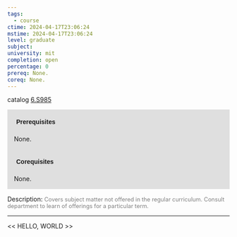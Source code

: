 ```yaml
---
tags:
  - course
ctime: 2024-04-17T23:06:24
mstime: 2024-04-17T23:06:24
level: graduate
subject: 
university: mit
completion: open
percentage: 0
prereq: None.
coreq: None.
---
```


catalog [6.S985](http://student.mit.edu/catalog/m6e.html#6.S985)

<span style="display: block; padding: 15px; background-color: rgb(100, 100, 100, 0.2);"><font id="m_prereq3580_0" style="display: block; font-family: Arial, sans-serif; font-weight: bold; padding: 5px">Prerequisites</font><br><span id="prereq3580_0">None.</span></span>
<span style="display: block; padding: 15px; background-color: rgb(100, 100, 100, 0.2);"><font id="m_coreq3580_0" style="display: block; font-family: Arial, sans-serif; font-weight: bold; padding: 5px">Corequisites</font><br><span id="coreq3580_0">None.</span></span>

<font style="">Description:</font>
<font style="color: grey; font-size: 0.8rem;">Covers subject matter not offered in the regular curriculum. Consult department to learn of offerings for a particular term.</font>



---

<< HELLO, WORLD >>
